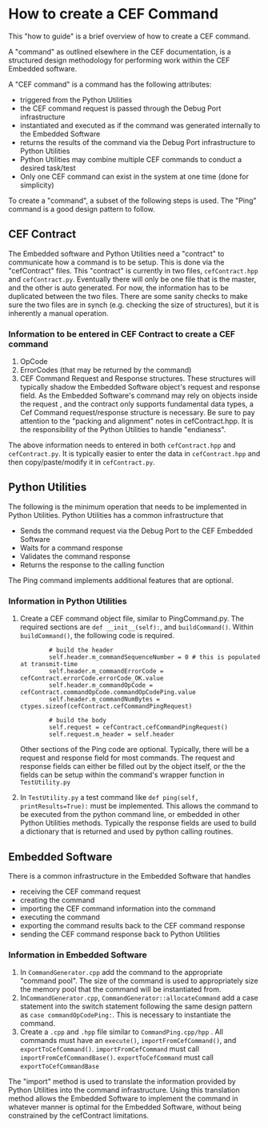 # How to create a CEF Command

This "how to guide" is a brief overview of how to create a CEF command.

A "command" as outlined elsewhere in the CEF documentation, is a structured design methodology for performing work within the CEF Embedded software.

A "CEF command" is a command has the following attributes:

* triggered from the Python Utilities
* the CEF command request is passed through the Debug Port infrastructure
* instantiated and executed as if the command was generated internally to the Embedded Software
* returns the results of the command via the Debug Port infrastructure to Python Utilities
* Python Utilities may combine multiple CEF commands to conduct a desired task/test
* Only one CEF command can exist in the system at one time (done for simplicity)

To create a "command", a subset of the following steps is used.  The "Ping" command is a good design pattern to follow.

## CEF Contract

The Embedded software and Python Utilities need a "contract" to communicate how a command is to be setup.  This is done via the "cefContract" files.  This "contract" is currently in two files, `cefContract.hpp` and `cefContract.py`.  Eventually there will only be one file that is the master, and the other is auto generated.  For now, the information has to be duplicated between the two files.  There are some sanity checks to make sure the two files are in synch (e.g. checking the size of structures), but it is inherently a manual operation.

### Information to be entered in CEF Contract to create a CEF command

1. OpCode
2. ErrorCodes (that may be returned by the command)
3. CEF Command Request and Response structures.  These structures will typically shadow the Embedded Software object's request and response field.  As the Embedded Software's command may rely on objects inside the request , and the contract only supports fundamental data types, a Cef Command request/response structure is necessary.  Be sure to pay attention to the "packing and alignment" notes in cefContract.hpp.  It is the responsibility of the Python Utilities to handle "endianess".

The above information needs to entered in both `cefContract.hpp` and `cefContract.py`.  It is typically easier to enter the data in `cefContract.hpp` and then copy/paste/modify it in `cefContract.py`.

## Python Utilities

The following is the minimum operation that needs to be implemented in Python Utilities.  Python Utilities has a common infrastructure that

* Sends the command request via the Debug Port to the CEF Embedded Software
* Waits for a command response
* Validates the command response
* Returns the response to the calling function

The Ping command implements additional features that are optional.

### Information in Python Utilities

1. Create a CEF command object file, similar to PingCommand.py.  The required sections are `def __init__(self):`,  and `buildCommand()`.  Within `buildCommand()`, the following code is required.

   ```
           # build the header
           self.header.m_commandSequenceNumber = 0 # this is populated at transmit-time
           self.header.m_commandErrorCode = cefContract.errorCode.errorCode_OK.value
           self.header.m_commandOpCode = cefContract.commandOpCode.commandOpCodePing.value
           self.header.m_commandNumBytes = ctypes.sizeof(cefContract.cefCommandPingRequest)

           # build the body
           self.request = cefContract.cefCommandPingRequest()
           self.request.m_header = self.header
   ```

   Other sections of the Ping code are optional.  Typically, there will be a request and response field for most commands.  The request and response fields can either be filled out by the object itself, or the the fields can be setup within the command's wrapper function in `TestUtility.py`
2. In `TestUtility.py` a test command like `def ping(self, printResults=True):` must be implemented.  This allows the command to be executed from the python command line, or embedded in other Python Utilities methods.  Typically the response fields are used to build a dictionary that is returned and used by python calling routines.

## Embedded Software

There is a common infrastructure in the Embedded Software that handles

* receiving the CEF command request
* creating the command
* importing the CEF command information into the command
* executing the command
* exporting the command results back to the CEF command response
* sending the CEF command response back to Python Utilities

### Information in Embedded Software

1. In `CommandGenerator.cpp` add the command to the appropriate "command pool".  The size of the command is used to appropriately size the memory pool that the command will be instantiated from.
2. In`CommandGenerator.cpp`, `CommandGenerator::allocateCommand` add a case statement into the switch statement following the same design pattern as `case commandOpCodePing:`.  This is necessary to instantiate the command.
3. Create a `.cpp` and `.hpp` file similar to `CommandPing.cpp/hpp` .  All commands must have an `execute()`, `importFromCefCommand()`, and `exportToCefCommand()`.  `importFromCefCommand` must call `importFromCefCommandBase()`.  `exportToCefCommand` must call `exportToCefCommandBase`

The "import" method is used to translate the information provided by Python Utilities into the command infrastructure.  Using this translation method allows the Embedded Software to implement the command in whatever manner is optimal for the Embedded Software, without being constrained by the cefContract limitations.
